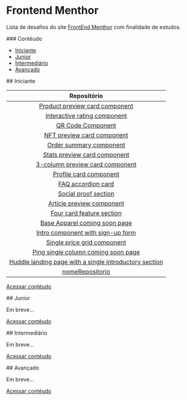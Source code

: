 
# Frontend Menthor

Lista de desafios do site [FrontEnd Menthor](https://www.frontendmentor.io/) com finalidade de estudos.


<a name="contéudo"> 
### Contéudo
</a>


- [Iniciante](#iniciante)
- [Junior](#junior)
- [Intermediário](#intermediário)
- [Avançado](#avançado)


<a name="iniciante"> 
## Iniciante 
</a>


|  Repositório                                                                                                                                   |
|:----------------------------------------------------------------------------------------------------------------------------------------------:|
|[Product preview card component](https://github.com/BrunoSilvaFaria/Desafios-Front-End-Menthor/tree/main/Newbie/product-preview-card-component) |
| [Interactive rating component](link_repositorio)|
| [QR Code Component](link_repositorio) |
| [NFT preview card component](link_repositorio)|
| [Order summary component](link_repositorio)  |
| [Stats preview card component](link_repositorio)|
| [3-column preview card component](link_repositorio) |
| [Profile card component](link_repositorio) |
| [FAQ accordion card](link_repositorio)|
| [Social proof section](link_repositorio) |
| [Article preview component](link_repositorio)|
| [Four card feature section](link_repositorio)|
| [Base Apparel coming soon page](link_repositorio) |
| [Intro component with sign-up form](link_repositorio) |
| [Single price grid component](link_repositorio) |
| [Ping single column coming soon page](link_repositorio) |
| [Huddle landing page with a single introductory section](link_repositorio) |
| [nomeRepositorio](link_repositorio) |                                                                                                                                               


[Acessar contéudo](#contéudo)

<a name="junior"> 
## Junior
</a>

Em breve...


[Acessar contéudo](#contéudo)

<a name="intermediário"> 
## Intermediário
</a>

Em breve...

[Acessar contéudo](#contéudo)

<a name="avançado"> 
## Avançado
</a>

Em breve...

[Acessar contéudo](#contéudo)
